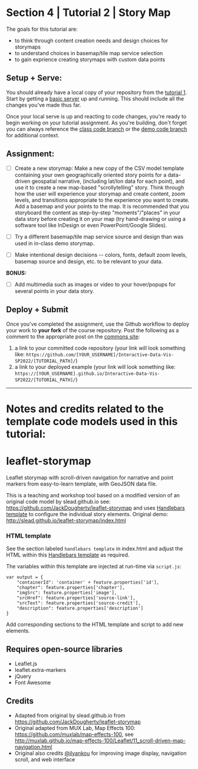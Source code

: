 # Section 4 | Tutorial 2 | Story Map

The goals for this tutorial are:

- to think through content creation needs and design choices for storymaps
- to understand choices in basemap/tile map service selection
- to gain exprience creating storymaps with custom data points

## Setup + Serve:

You should already have a local copy of your repository from the [tutorial 1](../1_1_getting_started/README.md). Start by getting a [basic server](../1_1_getting_started/3_BASIC_SERVER.md) up and running. This should include all the changes you've made thus far.

Once your local serve is up and reacting to code changes, you're ready to begin working on your tutorial assignment.
As you're building, don't forget you can always reference the [class code branch](https://github.com/InteractiveDataVis/Interactive-Data-Vis-Fall2021/tree/class/) or the [demo code branch](https://github.com/InteractiveDataVis/Interactive-Data-Vis-Fall2021/tree/demo/) for additional context.

## Assignment:

- [ ] Create a new storymap: Make a new copy of the CSV model template containing your own geographically oriented story points for a data-driven geospatial narrative, (including lat/lon data for each point), and use it to create a new map-based "scrollytelling" story. Think through how the user will experience your storymap and create content, zoom levels, and transitions appropriate to the experience you want to create. Add a basemap and your points to the map. It is recommended that you storyboard the content as step-by-step "moments"/"places" in your data story before creating it on your map (try hand-drawing or using a software tool like InDesign or even PowerPoint/Google Slides).

- [ ] Try a different basemap/tile map service source and design than was used in in-class demo storymap.

- [ ] Make intentional design decisions -- colors, fonts, default zoom levels, basemap source and design, etc. to be relevant to your data.

**BONUS:**

- [ ] Add multimedia such as images or video to your hover/popups for several points in your data story.

## Deploy + Submit

Once you've completed the assignment, use the Github workflow to deploy your work to **your fork** of the course repository. Post the following as a comment to the appropriate post on the [commons site](https://data73200sp2022.commons.gc.cuny.edu/):
1. a link to your committed code repository (your link will look something like: `https://github.com/[YOUR_USERNAME]/Interactive-Data-Vis-SP2022/[TUTORIAL_PATH]/`)
2. a link to your deployed example (your link will look something like: `https://[YOUR_USERNAME].github.io/Interactive-Data-Vis-SP2022/[TUTORIAL_PATH]/`)


--------------------------------------
# Notes and credits related to the template code models used in this tutorial:

# leaflet-storymap
Leaflet storymap with scroll-driven navigation for narrative and point markers from easy-to-learn template, with GeoJSON data file.

This is a teaching and workshop tool based on a modified version of an original code model by slead.github.io see: https://github.com/JackDougherty/leaflet-storymap and uses [Handlebars template](http://handlebarsjs.com/) to configure the individual story elements. Original demo:
http://slead.github.io/leaflet-storymap/index.html


### HTML template
See the section labeled `handlebars template` in index.html and adjust the HTML within this [Handlebars template](http://handlebarsjs.com/) as required. 

The variables within this template are injected at run-time via `script.js`:

```
var output = {
    "containerId": 'container' + feature.properties['id'],
    "chapter": feature.properties['chapter'],
    "imgSrc": feature.properties['image'],
    "srcHref": feature.properties['source-link'],
    "srcText": feature.properties['source-credit'],
    "description": feature.properties['description']
}
```

Add corresponding sections to the HTML template and script to add new elements.


## Requires open-source libraries
- Leaflet.js
- leaflet.extra-markers
- jQuery
- Font Awesome

## Credits
- Adapted from original by slead.github.io from https://github.com/JackDougherty/leaflet-storymap 
- Original adapted from MUX Lab, Map Effects 100: https://github.com/muxlab/map-effects-100, see http://muxlab.github.io/map-effects-100/Leaflet/11_scroll-driven-map-navigation.html
- Original also credits [@ilyankou](https://github.com/ilyankou) for improving image display, navigation scroll, and web interface

